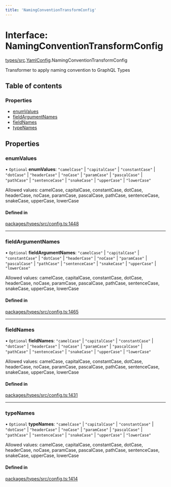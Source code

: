 ```yaml
---
title: 'NamingConventionTransformConfig'
---
```


# Interface: NamingConventionTransformConfig

[types/src](../modules/types_src).[YamlConfig](../modules/types_src.YamlConfig).NamingConventionTransformConfig

Transformer to apply naming convention to GraphQL Types

## Table of contents

### Properties

- [enumValues](types_src.YamlConfig.NamingConventionTransformConfig#enumvalues)
- [fieldArgumentNames](types_src.YamlConfig.NamingConventionTransformConfig#fieldargumentnames)
- [fieldNames](types_src.YamlConfig.NamingConventionTransformConfig#fieldnames)
- [typeNames](types_src.YamlConfig.NamingConventionTransformConfig#typenames)

## Properties

### enumValues

• `Optional` **enumValues**: ``"camelCase"`` \| ``"capitalCase"`` \| ``"constantCase"`` \| ``"dotCase"`` \| ``"headerCase"`` \| ``"noCase"`` \| ``"paramCase"`` \| ``"pascalCase"`` \| ``"pathCase"`` \| ``"sentenceCase"`` \| ``"snakeCase"`` \| ``"upperCase"`` \| ``"lowerCase"``

Allowed values: camelCase, capitalCase, constantCase, dotCase, headerCase, noCase, paramCase, pascalCase, pathCase, sentenceCase, snakeCase, upperCase, lowerCase

#### Defined in

[packages/types/src/config.ts:1448](https://github.com/Urigo/graphql-mesh/blob/master/packages/types/src/config.ts#L1448)

___

### fieldArgumentNames

• `Optional` **fieldArgumentNames**: ``"camelCase"`` \| ``"capitalCase"`` \| ``"constantCase"`` \| ``"dotCase"`` \| ``"headerCase"`` \| ``"noCase"`` \| ``"paramCase"`` \| ``"pascalCase"`` \| ``"pathCase"`` \| ``"sentenceCase"`` \| ``"snakeCase"`` \| ``"upperCase"`` \| ``"lowerCase"``

Allowed values: camelCase, capitalCase, constantCase, dotCase, headerCase, noCase, paramCase, pascalCase, pathCase, sentenceCase, snakeCase, upperCase, lowerCase

#### Defined in

[packages/types/src/config.ts:1465](https://github.com/Urigo/graphql-mesh/blob/master/packages/types/src/config.ts#L1465)

___

### fieldNames

• `Optional` **fieldNames**: ``"camelCase"`` \| ``"capitalCase"`` \| ``"constantCase"`` \| ``"dotCase"`` \| ``"headerCase"`` \| ``"noCase"`` \| ``"paramCase"`` \| ``"pascalCase"`` \| ``"pathCase"`` \| ``"sentenceCase"`` \| ``"snakeCase"`` \| ``"upperCase"`` \| ``"lowerCase"``

Allowed values: camelCase, capitalCase, constantCase, dotCase, headerCase, noCase, paramCase, pascalCase, pathCase, sentenceCase, snakeCase, upperCase, lowerCase

#### Defined in

[packages/types/src/config.ts:1431](https://github.com/Urigo/graphql-mesh/blob/master/packages/types/src/config.ts#L1431)

___

### typeNames

• `Optional` **typeNames**: ``"camelCase"`` \| ``"capitalCase"`` \| ``"constantCase"`` \| ``"dotCase"`` \| ``"headerCase"`` \| ``"noCase"`` \| ``"paramCase"`` \| ``"pascalCase"`` \| ``"pathCase"`` \| ``"sentenceCase"`` \| ``"snakeCase"`` \| ``"upperCase"`` \| ``"lowerCase"``

Allowed values: camelCase, capitalCase, constantCase, dotCase, headerCase, noCase, paramCase, pascalCase, pathCase, sentenceCase, snakeCase, upperCase, lowerCase

#### Defined in

[packages/types/src/config.ts:1414](https://github.com/Urigo/graphql-mesh/blob/master/packages/types/src/config.ts#L1414)
